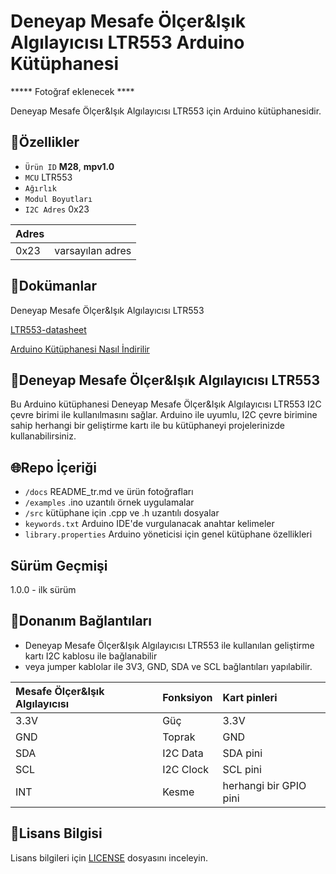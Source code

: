 # Deneyap Mesafe Ölçer&Işık Algılayıcısı LTR553 Arduino Kütüphanesi

***** Fotoğraf eklenecek ****

Deneyap Mesafe Ölçer&Işık Algılayıcısı LTR553 için Arduino kütüphanesidir.

## :mag_right:Özellikler 
- `Ürün ID` **M28**, **mpv1.0**
- `MCU` LTR553
- `Ağırlık`
- `Modul Boyutları` 
- `I2C Adres` 0x23

| Adres |  | 
| :---  | :---     |
| 0x23  | varsayılan adres |

## :closed_book:Dokümanlar
Deneyap Mesafe Ölçer&Işık Algılayıcısı LTR553

[LTR553-datasheet](https://optoelectronics.liteon.com/upload/download/DS86-2014-0007/LTR-553ALS-01_DS_V1.pdf)

[Arduino Kütüphanesi Nasıl İndirilir](https://docs.arduino.cc/software/ide-v1/tutorials/installing-libraries)

## :pushpin:Deneyap Mesafe Ölçer&Işık Algılayıcısı LTR553
Bu Arduino kütüphanesi Deneyap Mesafe Ölçer&Işık Algılayıcısı LTR553 I2C çevre birimi ile kullanılmasını sağlar. Arduino ile uyumlu, I2C çevre birimine sahip herhangi bir geliştirme kartı ile bu kütüphaneyi projelerinizde kullanabilirsiniz.

## :globe_with_meridians:Repo İçeriği
- `/docs` README_tr.md ve ürün fotoğrafları
- `/examples` .ino uzantılı örnek uygulamalar
- `/src` kütüphane için .cpp ve .h uzantılı dosyalar
- `keywords.txt` Arduino IDE'de vurgulanacak anahtar kelimeler
- `library.properties` Arduino yöneticisi için genel kütüphane özellikleri

## Sürüm Geçmişi
1.0.0 - ilk sürüm

## :rocket:Donanım Bağlantıları
- Deneyap Mesafe Ölçer&Işık Algılayıcısı LTR553 ile kullanılan geliştirme kartı I2C kablosu ile bağlanabilir
- veya jumper kablolar ile 3V3, GND, SDA ve SCL bağlantıları yapılabilir. 

| Mesafe Ölçer&Işık Algılayıcısı | Fonksiyon| Kart pinleri |
| :---     | :---   |   :---  |
| 3.3V     | Güç    | 3.3V    |
| GND      | Toprak |GND      |
| SDA      | I2C Data  | SDA pini |
| SCL      | I2C Clock | SCL pini|
| INT      | Kesme | herhangi bir GPIO pini|

## :bookmark_tabs:Lisans Bilgisi 
Lisans bilgileri için [LICENSE](https://github.com/deneyapkart/deneyap-mesafe-olcer-isik-algilayici-arduino-library/blob/master/LICENSE) dosyasını inceleyin.
